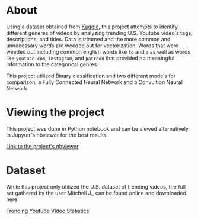 # About
Using a dataset obtained from [Kaggle](https://www.kaggle.com), this project attempts to identify different generes of videos by analyzing trending U.S. Youtube video's tags, descriptions, and titles.
Data is trimmed and the more common and unnecessary words are weeded out for vectorization.
Words that were weeded out including common english words like `to` and `a` as well as words like `youtube.com`, `instagram`, and `patreon` that provided no meaningful information to the categorical genres.

This project utilized Binary classification and two different models for comparison, a Fully Connected Neural Network and a Convultion Neural Network. 

# Viewing the project 
This project was done in Python notebook and can be viewed alternatively in Jupyter's nbviewer for the best results. 

[Link to the project's nbviewer](https://nbviewer.org/github/KyleNThao/Youtube_BiClassification/blob/main/YouTube_Trending_Binary_Classification.ipynb)

# Dataset
While this project only utilized the U.S. dataset of trending videos, the full set gathered by the user Mitchell J., can be found online and downloaded here:

[Trending Youtube Video Statistics](https://www.kaggle.com/datasnaek/youtube-new)
